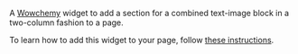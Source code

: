 A [Wowchemy](https://wowchemy.com) widget to add a section for a combined text-image block in a two-column fashion to a page.

To learn how to add this widget to your page, follow [these instructions](https://github.com/wowchemy/wowchemy-widget-starter).
